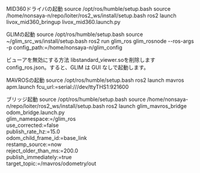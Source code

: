 MID360ドライバの起動
source /opt/ros/humble/setup.bash
source /home/nonsaya-n/repo/loiter/ros2_ws/install/setup.bash
ros2 launch livox_mid360_bringup livox_mid360.launch.py

GLIMの起動
source /opt/ros/humble/setup.bash
source ~/glim_src_ws/install/setup.bash
ros2 run glim_ros glim_rosnode --ros-args -p config_path:=/home/nonsaya-n/glim_config


ビューアを無効にする方法
libstandard_viewer.soを削除しますconfig_ros.json。すると、GLIM は GUI なしで起動します。

MAVROSの起動
source /opt/ros/humble/setup.bash
ros2 launch mavros apm.launch fcu_url:=serial:///dev/ttyTHS1:921600

ブリッジ起動
source /opt/ros/humble/setup.bash
source /home/nonsaya-n/repo/loiter/ros2_ws/install/setup.bash
ros2 launch glim_mavros_bridge odom_bridge.launch.py \
  glim_namespace:=/glim_ros \
  use_corrected:=false \
  publish_rate_hz:=15.0 \
  odom_child_frame_id:=base_link \
  restamp_source:=now \
  reject_older_than_ms:=200.0 \
  publish_immediately:=true \
  target_topic:=/mavros/odometry/out



  